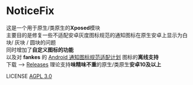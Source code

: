 # NoticeFix
这是一个用于原生/类原生的**Xposed**模块  
主要目的是修复一些不适配安卓灰度图标规范的通知图标在原生安卓上显示为白块/ 灰块 / 圆块的问题  
同时增加了**自定义图标的功能**   
以及对 **fankes** 的 [Android 通知图标规范适配计划](https://github.com/fankes/AndroidNotifyIconAdapt) 图标的**离线支持**  
下载 --> [Releases](https://github.com/xudazhu1/NoticeFix/releases)
理论支持**味精味不重**的原生/类原生**安卓10及以上**

LICENSE [AGPL 3.0](https://www.gnu.org/licenses/agpl-3.0.html)
